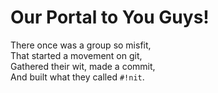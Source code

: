 # Our Portal to You Guys!

There once was a group so misfit,\
That started a movement on git,\
Gathered their wit, made a commit,\
And built what they called `#!nit`.
